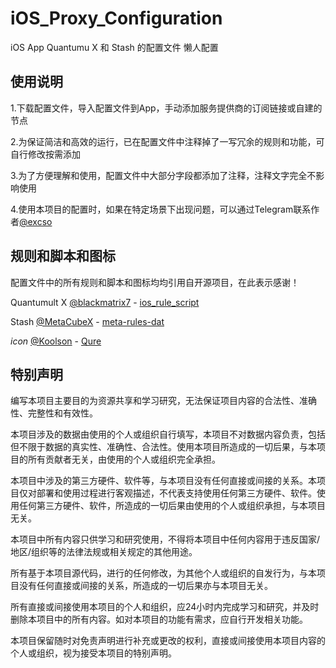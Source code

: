 # iOS_Proxy_Configuration

iOS App Quantumu X 和 Stash 的配置文件 懒人配置

## 使用说明

1.下载配置文件，导入配置文件到App，手动添加服务提供商的订阅链接或自建的节点

2.为保证简洁和高效的运行，已在配置文件中注释掉了一写冗余的规则和功能，可自行修改按需添加

3.为了方便理解和使用，配置文件中大部分字段都添加了注释，注释文字完全不影响使用

4.使用本项目的配置时，如果在特定场景下出现问题，可以通过Telegram联系作者[@excso](https//:t.me/vexcso)

## 规则和脚本和图标

配置文件中的所有规则和脚本和图标均均引用自开源项目，在此表示感谢！

Quantumult X
[@blackmatrix7](https://github.com/blackmatrix7) - [ios_rule_script](https://github.com/blackmatrix7/ios_rule_script)

Stash
[@MetaCubeX](https://github.com/MetaCubeX) - [meta-rules-dat](https://github.com/MetaCubeX/meta-rules-dat)

*icon*
[@Koolson](https://github.com/Koolson) - [Qure](https://github.com/Koolson/Qure)

## 特别声明

编写本项目主要目的为资源共享和学习研究，无法保证项目内容的合法性、准确性、完整性和有效性。

本项目涉及的数据由使用的个人或组织自行填写，本项目不对数据内容负责，包括但不限于数据的真实性、准确性、合法性。使用本项目所造成的一切后果，与本项目的所有贡献者无关，由使用的个人或组织完全承担。

本项目中涉及的第三方硬件、软件等，与本项目没有任何直接或间接的关系。本项目仅对部署和使用过程进行客观描述，不代表支持使用任何第三方硬件、软件。使用任何第三方硬件、软件，所造成的一切后果由使用的个人或组织承担，与本项目无关。

本项目中所有内容只供学习和研究使用，不得将本项目中任何内容用于违反国家/地区/组织等的法律法规或相关规定的其他用途。

所有基于本项目源代码，进行的任何修改，为其他个人或组织的自发行为，与本项目没有任何直接或间接的关系，所造成的一切后果亦与本项目无关。

所有直接或间接使用本项目的个人和组织，应24小时内完成学习和研究，并及时删除本项目中的所有内容。如对本项目的功能有需求，应自行开发相关功能。

本项目保留随时对免责声明进行补充或更改的权利，直接或间接使用本项目内容的个人或组织，视为接受本项目的特别声明。
